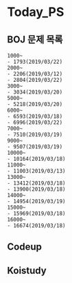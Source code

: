 # Today_PS

## BOJ 문제 목록

    1000~
    - 1793(2019/03/22)
    2000~
    - 2206(2019/03/12)
    - 2804(2019/03/22)
    3000~
    - 3034(2019/03/20)
    5000~
    - 5218(2019/03/20)
    6000~
    - 6593(2019/03/18)
    - 6996(2019/03/22)
    7000~
    - 7510(2019/03/19)
    9000~
    - 9507(2019/03/19)
    10000~
    - 10164(2019/03/18)
    11000~
    - 11003(2019/03/13)
    13000~
    - 13412(2019/03/18)
    - 13900(2019/03/18)
    14000~
    - 14954(2019/03/19)
    15000~
    - 15969(2019/03/18)
    16000~
    - 16674(2019/03/18)

## Codeup

## Koistudy
